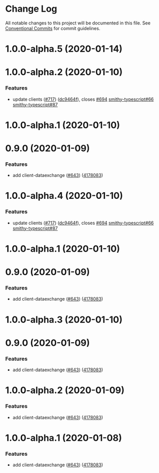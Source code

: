 # Change Log

All notable changes to this project will be documented in this file.
See [Conventional Commits](https://conventionalcommits.org) for commit guidelines.

# 1.0.0-alpha.5 (2020-01-14)



# 1.0.0-alpha.2 (2020-01-10)


### Features

* update clients ([#717](https://github.com/aws/aws-sdk-js-v3/issues/717)) ([dc9464f](https://github.com/aws/aws-sdk-js-v3/commit/dc9464f)), closes [#694](https://github.com/aws/aws-sdk-js-v3/issues/694) [smithy-typescript#66](https://github.com/smithy-typescript/issues/66) [smithy-typescript#87](https://github.com/smithy-typescript/issues/87)



# 1.0.0-alpha.1 (2020-01-10)



# 0.9.0 (2020-01-09)


### Features

* add client-dataexchange ([#643](https://github.com/aws/aws-sdk-js-v3/issues/643)) ([4178083](https://github.com/aws/aws-sdk-js-v3/commit/4178083))





# 1.0.0-alpha.4 (2020-01-10)


### Features

* update clients ([#717](https://github.com/aws/aws-sdk-js-v3/issues/717)) ([dc9464f](https://github.com/aws/aws-sdk-js-v3/commit/dc9464f)), closes [#694](https://github.com/aws/aws-sdk-js-v3/issues/694) [smithy-typescript#66](https://github.com/smithy-typescript/issues/66) [smithy-typescript#87](https://github.com/smithy-typescript/issues/87)



# 1.0.0-alpha.1 (2020-01-10)



# 0.9.0 (2020-01-09)


### Features

* add client-dataexchange ([#643](https://github.com/aws/aws-sdk-js-v3/issues/643)) ([4178083](https://github.com/aws/aws-sdk-js-v3/commit/4178083))





# 1.0.0-alpha.3 (2020-01-10)



# 0.9.0 (2020-01-09)


### Features

* add client-dataexchange ([#643](https://github.com/aws/aws-sdk-js-v3/issues/643)) ([4178083](https://github.com/aws/aws-sdk-js-v3/commit/4178083))





# 1.0.0-alpha.2 (2020-01-09)


### Features

* add client-dataexchange ([#643](https://github.com/aws/aws-sdk-js-v3/issues/643)) ([4178083](https://github.com/aws/aws-sdk-js-v3/commit/4178083))





# 1.0.0-alpha.1 (2020-01-08)


### Features

* add client-dataexchange ([#643](https://github.com/aws/aws-sdk-js-v3/issues/643)) ([4178083](https://github.com/aws/aws-sdk-js-v3/commit/4178083))
